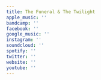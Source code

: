 ```yaml
---
title: The Funeral & The Twilight
apple_music: ''
bandcamp: ''
facebook: ''
google_music: ''
instagram: ''
soundcloud: ''
spotify: ''
twitter: ''
website: ''
youtube: ''
---
```

